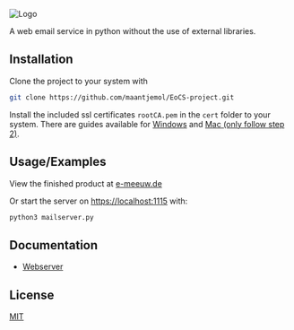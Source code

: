 ![Logo](https://github.com/maantjemol/EoCS-project/blob/master/logo.png?raw=true)

A web email service in python without the use of external libraries.

## Installation

Clone the project to your system with

```bash
git clone https://github.com/maantjemol/EoCS-project.git
```

Install the included ssl certificates `rootCA.pem` in the `cert` folder to your system. There are guides available for [Windows](https://windowsreport.com/install-windows-10-root-certificates/) and [Mac (only follow step 2)](https://www.freecodecamp.org/news/how-to-get-https-working-on-your-local-development-environment-in-5-minutes-7af615770eec/#step-2-trust-the-root-ssl-certificate).

## Usage/Examples

View the finished product at [e-meeuw.de](https://e-meeuw.de)

Or start the server on [https://localhost:1115](https://localhost:1115) with:

```bash
python3 mailserver.py
```

## Documentation

- [Webserver](https://github.com/maantjemol/EoCS-project/blob/master/documentation/webserver.md)

## License

[MIT](https://choosealicense.com/licenses/mit/)
